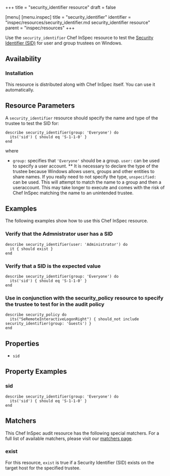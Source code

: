 +++
title = "security_identifier resource"
draft = false

[menu]
  [menu.inspec]
    title = "security_identifier"
    identifier = "inspec/resources/security_identifier.md security_identifier resource"
    parent = "inspec/resources"
+++


Use the `security_identifier` Chef InSpec resource to test the [Security Identifier (SID)](https://docs.microsoft.com/en-us/windows/desktop/secauthz/security-identifiers) for user and group trustees on Windows.  


## Availability

### Installation

This resource is distributed along with Chef InSpec itself. You can use it automatically.

## Resource Parameters

A `security_identifier` resource should specify the name and type of the trustee to test the SID for:

    describe security_identifier(group: 'Everyone') do
      its('sid') { should eq 'S-1-1-0' }
    end

where

* `group:` specifies that `'Everyone'` should be a group. `user:` can be used to specify a user account.
** It is necessary to declare the type of the trustee because Windows allows users, groups and other entities to share names. If you really need to not specify the type, `unspecified:` can be used. This will attempt to match the name to a group and then a useraccount. This may take longer to execute and comes with the risk of Chef InSpec matching the name to an unintended trustee.


## Examples

The following examples show how to use this Chef InSpec resource.

### Verify that the Admnistrator user has a SID

    describe security_identifier(user: 'Administrator') do
      it { should exist }
    end

### Verify that a SID is the expected value

    describe security_identifier(group: 'Everyone') do
      its('sid') { should eq 'S-1-1-0' }
    end

### Use in conjunction with the security_policy resource to specify the trustee to test for in the audit policy

    describe security_policy do
      its("SeRemoteInteractiveLogonRight") { should_not include security_identifier(group: 'Guests') }
    end


## Properties

* `sid`

## Property Examples

### sid

    describe security_identifier(group: 'Everyone') do
      its('sid') { should eq 'S-1-1-0' }
    end

## Matchers

This Chef InSpec audit resource has the following special matchers. For a full list of available matchers, please visit our [matchers page](https://www.inspec.io/docs/reference/matchers/).

### exist

For this resource, `exist` is true if a Security Identifier (SID) exists on the target host for the specified trustee.  

